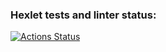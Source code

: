 ### Hexlet tests and linter status:
[![Actions Status](https://github.com/hodor1979/python-project-49/workflows/hexlet-check/badge.svg)](https://github.com/hodor1979/python-project-49/actions)